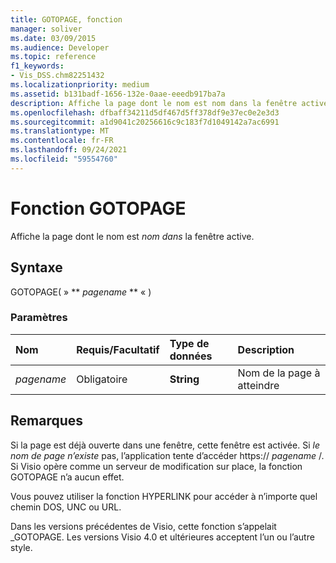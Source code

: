 ```yaml
---
title: GOTOPAGE, fonction
manager: soliver
ms.date: 03/09/2015
ms.audience: Developer
ms.topic: reference
f1_keywords:
- Vis_DSS.chm82251432
ms.localizationpriority: medium
ms.assetid: b131badf-1656-132e-0aae-eeedb917ba7a
description: Affiche la page dont le nom est nom dans la fenêtre active.
ms.openlocfilehash: dfbaff34211d5df467d5ff378df9e37ec0e2e3d3
ms.sourcegitcommit: a1d9041c20256616c9c183f7d1049142a7ac6991
ms.translationtype: MT
ms.contentlocale: fr-FR
ms.lasthandoff: 09/24/2021
ms.locfileid: "59554760"
---
```

# <a name="gotopage-function"></a>Fonction GOTOPAGE

Affiche la page dont le nom est  *nom dans*  la fenêtre active. 
  
## <a name="syntax"></a>Syntaxe

GOTOPAGE( » ** *pagename* ** « ) 
  
### <a name="parameters"></a>Paramètres

|**Nom**|**Requis/Facultatif**|**Type de données**|**Description**|
|:-----|:-----|:-----|:-----|
| _pagename_ <br/> |Obligatoire  <br/> |**String** <br/> |Nom de la page à atteindre  <br/> |
   
## <a name="remarks"></a>Remarques

Si la page est déjà ouverte dans une fenêtre, cette fenêtre est activée. Si  *le nom de page n’existe*  pas, l’application tente d’accéder https://  *pagename*  /. Si Visio opère comme un serveur de modification sur place, la fonction GOTOPAGE n’a aucun effet. 
  
Vous pouvez utiliser la fonction HYPERLINK pour accéder à n’importe quel chemin DOS, UNC ou URL. 
  
Dans les versions précédentes de Visio, cette fonction s’appelait _GOTOPAGE. Les versions Visio 4.0 et ultérieures acceptent l’un ou l’autre style. 
  

